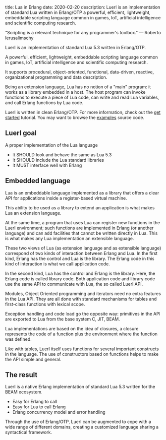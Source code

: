 title: Lua in Erlang
date: 2020-02-20
description: Luerl is an implementation of standard Lua written in Erlang/OTP a powerful, efficient, lightweight, embeddable scripting language common in games, IoT, artificial intelligence and scientific computing research.

"Scripting is a relevant technique for any programmer's toolbox." &mdash; Roberto Ierusalimschy

Luerl is an implementation of standard Lua 5.3 written in Erlang/OTP.

A powerful, efficient, lightweight, embeddable scripting language common in games, IoT, artificial intelligence and scientific computing research.

It supports procedural, object-oriented, functional, data-driven, reactive, organizational programming and data description.

Being an extension language, Lua has no notion of a "main" program: it works as a library embedded in a host. The host program can invoke functions to execute a piece of Lua code, can write and read Lua variables, and call Erlang functions by Lua code.

Luerl is written in clean Erlang/OTP. For more information, check out the [get started](https://github.com/rvirding/luerl/wiki/0.2-Getting-started) tutorial. You may want to browse the [examples](https://github.com/rvirding/luerl/tree/develop/examples) source code.

## Luerl goal
A proper implementation of the Lua language
- It SHOULD look and behave the same as Lua 5.3
- It SHOULD include the Lua standard libraries
- It MUST interface well with Erlang

## Embedded language
Lua is an embeddable language implemented as a library that offers a clear API for applications inside a register-based virtual machine.

This ability to be used as a library to extend an application is what makes Lua an extension language. 

At the same time, a program that uses Lua can register new functions in the Luerl environment; such functions are implemented in Erlang (or another language) and can add facilities that cannot be written directly in Lua. This is what makes any Lua implementation an extensible language.

These two views of Lua (as extension language and as extensible language) correspond of two kinds of interaction between Erlang and Lua. In the first kind, Erlang has the control and Lua is the library. The Erlang code in this kind of interaction is what we call application code. 

In the second kind, Lua has the control and Erlang is the library. Here, the Erlang code is called library code. Both application code and library code use the same API to communicate with Lua, the so called Luerl API.

Modules, Object Oriented programming and iterators need no extra features in the Lua API. They are all done with standard mechanisms for tables and first-class functions with lexical scope.

Exception handling and code load go the opposite way: primitives in the API are exported to Lua from the base system C, JIT, BEAM.

Lua implementations are based on the idea of closures, a closure represents the code of a function plus the environment where the function was defined.

Like with tables, Luerl itself uses functions for several important constructs in the language. The use of constructors based on functions helps to make the API simple and general.

## The result
Luerl is a native Erlang implementation of standard Lua 5.3 written for the BEAM ecosystem.

- Easy for Erlang to call 
- Easy for Lua to call Erlang
- Erlang concurrency model and error handling

Through the use of Erlang/OTP, Luerl can be augmented to cope with a wide range of different domains, creating a customized language sharing a syntactical framework.
